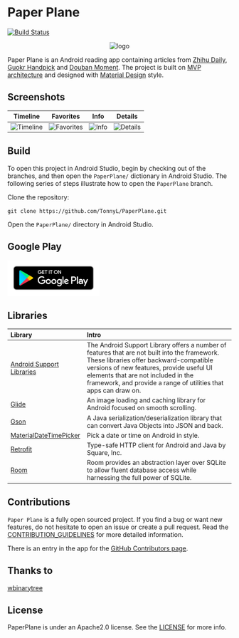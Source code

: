 # Paper Plane

[![Build Status](https://travis-ci.org/TonnyL/PaperPlane.svg?branch=master)](https://travis-ci.org/TonnyL/PaperPlane)

<div align="center">
	<img src="./art/ic_launcher-web.png" width="128" alt="logo">
</div>

Paper Plane is an Android reading app containing articles from [Zhihu Daily](https://daily.zhihu.com/), [Guokr Handpick](http://www.guokr.com/mobile/) and [Douban Moment](https://moment.douban.com/app/). The project is built on [MVP architecture](https://github.com/googlesamples/android-architecture/tree/todo-mvp/) and designed with [Material Design](https://material.io/) style.

## Screenshots
| Timeline    | Favorites    | Info | Details |
| :-------------: | :-------------: |:-------------: | :-------------: |
| ![Timeline](./art/timeline.png) | ![Favorites](./art/favorites.png) | ![Info](./art/info.png) | ![Details](./art/details.png) |

## Build
To open this project in Android Studio, begin by checking out of the branches, and then open the `PaperPlane/` dictionary in Android Studio. The following series of steps illustrate how to open the `PaperPlane` branch.

Clone the repository:

```
git clone https://github.com/TonnyL/PaperPlane.git
```

Open the `PaperPlane/` directory in Android Studio.

## Google Play
[<img src="./art/google_play_badge.png" alt="Google Play Badge" height="80">](https://play.google.com/store/apps/details?id=com.marktony.zhihudaily)

## Libraries
| Library     | Intro     |
| :------------- | :------------- |
| [Android Support Libraries](https://developer.android.com/topic/libraries/support-library/index.html) | The Android Support Library offers a number of features that are not built into the framework. These libraries offer backward-compatible versions of new features, provide useful UI elements that are not included in the framework, and provide a range of utilities that apps can draw on. |
| [Glide](https://github.com/bumptech/glide) | An image loading and caching library for Android focused on smooth scrolling. |
| [Gson](https://github.com/google/gson) | A Java serialization/deserialization library that can convert Java Objects into JSON and back. |
| [MaterialDateTimePicker](https://github.com/wdullaer/MaterialDateTimePicker) | Pick a date or time on Android in style. |
| [Retrofit](https://github.com/square/retrofit) | Type-safe HTTP client for Android and Java by Square, Inc. |
| [Room](https://developer.android.com/topic/libraries/architecture/room.html) | Room provides an abstraction layer over SQLite to allow fluent database access while harnessing the full power of SQLite. |

## Contributions
`Paper Plane` is a fully open sourced project. If you find a bug or want new features, do not hesitate to open an issue or create a pull request. Read the [CONTRIBUTION_GUIDELINES](CONTRIBUTION_GUIDELINES.md) for more detailed information.

There is an entry in the app for the [GitHub Contributors page](https://github.com/TonnyL/PaperPlane/graphs/contributors).

## Thanks to
[wbinarytree](https://github.com/wbinarytree)

## License
PaperPlane is under an Apache2.0 license. See the [LICENSE](LICENSE) for more info.
